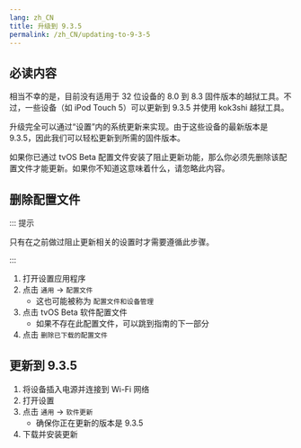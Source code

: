 ```yaml
---
lang: zh_CN
title: 升级到 9.3.5
permalink: /zh_CN/updating-to-9-3-5
---
```


## 必读内容

相当不幸的是，目前没有适用于 32 位设备的 8.0 到 8.3 固件版本的越狱工具。不过，一些设备（如 iPod Touch 5）可以更新到 9.3.5 并使用 kok3shi 越狱工具。

升级完全可以通过“设置”内的系统更新来实现。由于这些设备的最新版本是 9.3.5，因此我们可以轻松更新到所需的固件版本。

如果你已通过 tvOS Beta 配置文件安装了阻止更新功能，那么你必须先删除该配置文件才能更新。如果你不知道这意味着什么，请忽略此内容。

## 删除配置文件

::: 提示

只有在之前做过阻止更新相关的设置时才需要遵循此步骤。

:::

1. 打开设置应用程序
1. 点击 `通用` -> `配置文件`
    - 这也可能被称为 `配置文件和设备管理`
1. 点击 tvOS Beta 软件配置文件
    - 如果不存在此配置文件，可以跳到指南的下一部分
1. 点击 `删除已下载的配置文件`

## 更新到 9.3.5

1. 将设备插入电源并连接到 Wi-Fi 网络
1. 打开设置
1. 点击 `通用` -> `软件更新`
    - 确保你正在更新的版本是 9.3.5
1. 下载并安装更新